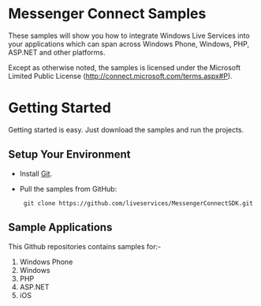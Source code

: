 Messenger Connect Samples
===========================

These samples will show you how to integrate Windows Live Services into your applications which can span across Windows Phone, Windows, PHP, ASP.NET and other platforms.

Except as otherwise noted, the samples is licensed under the Microsoft Limited Public License (http://connect.microsoft.com/terms.aspx#P).

Getting Started
===============
Getting started is easy. Just download the samples and run the projects.

Setup Your Environment
----------------------

* Install [Git](http://git-scm.com/).

* Pull the samples from GitHub:

       git clone https://github.com/liveservices/MessengerConnectSDK.git

Sample Applications
-------------------

This Github repositories contains samples for:-
1. Windows Phone
2. Windows
3. PHP
4. ASP.NET
5. iOS